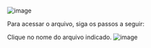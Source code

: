 ![image](https://github.com/user-attachments/assets/ca2e1a28-487a-4c0d-bca8-b3787a2f35c7)

Para acessar o arquivo, siga os passos a seguir:

Clique no nome do arquivo indicado.
![image](https://github.com/user-attachments/assets/849c9f24-06e4-43f7-bb98-d03715772ca3)

